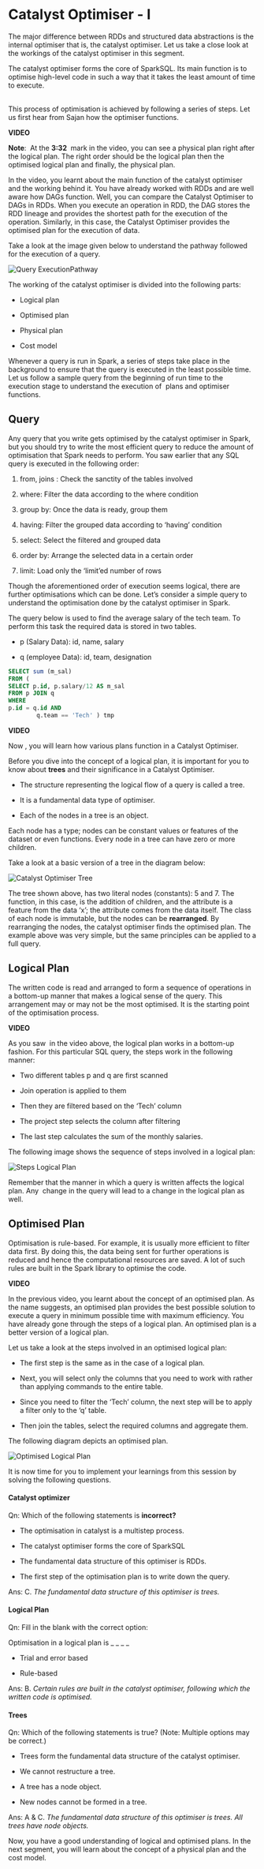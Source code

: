 # Catalyst Optimiser - I

The major difference between RDDs and structured data abstractions is the internal optimiser that is, the catalyst optimiser. Let us take a close look at the workings of the catalyst optimiser in this segment. 

The catalyst optimiser forms the core of SparkSQL. Its main function is to optimise high-level code in such a way that it takes the least amount of time to execute.  
 

This process of optimisation is achieved by following a series of steps. Let us first hear from Sajan how the optimiser functions.

**VIDEO**

**Note**:  At the **3:32**  mark in the video, you can see a physical plan right after the logical plan. The right order should be the logical plan then the optimised logical plan and finally, the physical plan.    

In the video, you learnt about the main function of the catalyst optimiser and the working behind it. You have already worked with RDDs and are well aware how DAGs function. Well, you can compare the Catalyst Optimiser to DAGs in RDDs. When you execute an operation in RDD, the DAG stores the RDD lineage and provides the shortest path for the execution of the operation. Similarly, in this case, the Catalyst Optimiser provides the optimised plan for the execution of data.

Take a look at the image given below to understand the pathway followed for the execution of a query.

![Query ExecutionPathway](https://i.ibb.co/HPvd8Vs/Query-Execution-Pathway.jpg)

The working of the catalyst optimiser is divided into the following parts:

-   Logical plan
    
-   Optimised plan
    
-   Physical plan 
    
-   Cost model
    

Whenever a query is run in Spark, a series of steps take place in the background to ensure that the query is executed in the least possible time. Let us follow a sample query from the beginning of run time to the execution stage to understand the execution of  plans and optimiser functions.

## Query 

Any query that you write gets optimised by the catalyst optimiser in Spark, but you should try to write the most efficient query to reduce the amount of optimisation that Spark needs to perform. You saw earlier that any SQL query is executed in the following order:

1.  from, joins : Check the sanctity of the tables involved
    
2.  where: Filter the data according to the where condition
    
3.  group by: Once the data is ready, group them
    
4.  having: Filter the grouped data according to ‘having’ condition
    
5.  select: Select the filtered and grouped data
    
6.  order by: Arrange the selected data in a certain order
    
7.  limit: Load only the ‘limit’ed number of rows
    

Though the aforementioned order of execution seems logical, there are further optimisations which can be done. Let’s consider a simple query to understand the optimisation done by the catalyst optimiser in Spark.

The query below is used to find the average salary of the tech team. To perform this task the required data is stored in two tables. 

-   p (Salary Data): id, name, salary
    
-   q (employee Data): id, team, designation
    

```sql
SELECT sum (m_sal)
FROM ( 
SELECT p.id, p.salary/12 AS m_sal
FROM p JOIN q
WHERE 
p.id = q.id AND
		q.team == 'Tech' ) tmp
```

**VIDEO**

Now , you will learn how various plans function in a Catalyst Optimiser.

Before you dive into the concept of a logical plan, it is important for you to know about **trees** and their significance in a Catalyst Optimiser. 

-   The structure representing the logical flow of a query is called a tree. 
    
-   It is a fundamental data type of optimiser. 
    
-   Each of the nodes in a tree is an object. 
    

Each node has a type; nodes can be constant values or features of the dataset or even functions. Every node in a tree can have zero or more children. 

Take a look at a basic version of a tree in the diagram below:

![Catalyst Optimiser Tree](https://i.ibb.co/nc79c5H/Catalyst-Optimiser-Tree.jpg)

The tree shown above, has two literal nodes (constants): 5 and 7. The function, in this case, is the addition of children, and the attribute is a feature from the data ‘x’; the attribute comes from the data itself. The class of each node is immutable, but the nodes can be **rearranged**. By rearranging the nodes, the catalyst optimiser finds the optimised plan. The example above was very simple, but the same principles can be applied to a full query. 

## **Logical Plan**

The written code is read and arranged to form a sequence of operations in a bottom-up manner that makes a logical sense of the query. This arrangement may or may not be the most optimised. It is the starting point of the optimisation process.

**VIDEO**

As you saw  in the video above, the logical plan works in a bottom-up fashion. For this particular SQL query, the steps work in the following manner:

-   Two different tables p and q are first scanned
    
-   Join operation is applied to them 
    
-   Then they are filtered based on the ‘Tech’ column
    
-   The project step selects the column after filtering
    
-   The last step calculates the sum of the monthly salaries.
    

The following image shows the sequence of steps involved in a logical plan:

![Steps Logical Plan](https://i.ibb.co/v32qWHx/Steps-Logical-Plan.jpg)

Remember that the manner in which a query is written affects the logical plan. Any  change in the query will lead to a change in the logical plan as well.

## **Optimised Plan**

Optimisation is rule-based. For example, it is usually more efficient to filter data first. By doing this, the data being sent for further operations is reduced and hence the computational resources are saved. A lot of such rules are built in the Spark library to optimise the code.

**VIDEO**

In the previous video, you learnt about the concept of an optimised plan. As the name suggests, an optimised plan provides the best possible solution to execute a query in minimum possible time with maximum efficiency. You have already gone through the steps of a logical plan. An optimised plan is a better version of a logical plan.

Let us take a look at the steps involved in an optimised logical plan:

-   The first step is the same as in the case of a logical plan.
    
-   Next, you will select only the columns that you need to work with rather than applying commands to the entire table.
    
-   Since you need to filter the ‘Tech’ column, the next step will be to apply a filter only to the ‘q’ table.
    
-   Then join the tables, select the required columns and aggregate them. 
    

The following diagram depicts an optimised plan.

![Optimised Logical Plan](https://i.ibb.co/xg1WNBZ/Optimised-Logical-Plan.jpg)

It is now time for you to implement your learnings from this session by solving the following questions.


#### Catalyst optimizer

Qn: Which of the following statements is **incorrect?**

- The optimisation in catalyst is a multistep process.

- The catalyst optimiser forms the core of SparkSQL

- The fundamental data structure of this optimiser is RDDs.

- The first step of the optimisation plan is to write down the query.

Ans: C. *The fundamental data structure of this optimiser is trees.*


#### Logical Plan

Qn: Fill in the blank with the correct option:

Optimisation in a logical plan is _ _ _ _

- Trial and error based

- Rule-based

Ans: B. *Certain rules are built in the catalyst optimiser, following which the written code is optimised.*


#### Trees

Qn: Which of the following statements is true? (Note: Multiple options may be correct.)

- Trees form the fundamental data structure of the catalyst optimiser.

- We cannot restructure a tree.

- A tree has a node object.

- New nodes cannot be formed in a tree.

Ans: A & C. *The fundamental data structure of this optimiser is trees. All trees have node objects.*


Now, you have a good understanding of logical and optimised plans. In the next segment, you will learn about the concept of a physical plan and the cost model.